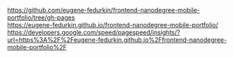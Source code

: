 https://github.com/eugene-fedurkin/frontend-nanodegree-mobile-portfolio/tree/gh-pages  
https://eugene-fedurkin.github.io/frontend-nanodegree-mobile-portfolio/  
https://developers.google.com/speed/pagespeed/insights/?url=https%3A%2F%2Feugene-fedurkin.github.io%2Ffrontend-nanodegree-mobile-portfolio%2F